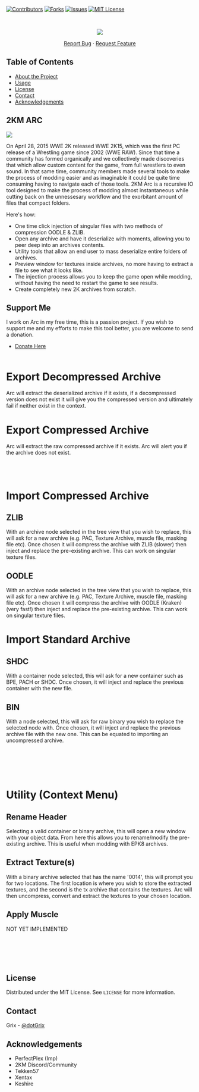 <!-- PROJECT SHIELDS -->
<!--
*** I'm using markdown "reference style" links for readability.
*** Reference links are enclosed in brackets [ ] instead of parentheses ( ).
*** See the bottom of this document for the declaration of the reference variables
*** for contributors-url, forks-url, etc. This is an optional, concise syntax you may use.
*** https://www.markdownguide.org/basic-syntax/#reference-style-links
-->
[![Contributors][contributors-shield]][contributors-url]
[![Forks][forks-shield]][forks-url]
[![Issues][issues-shield]][issues-url]
[![MIT License][license-shield]][license-url]

<!-- PROJECT LOGO -->
<br />
<p align="center">
  <img src="http://2kmodz.com/2km-arc.png"/>
  <p align="center">
    <a href="https://github.com/othneildrew/Best-README-Template/issues">Report Bug</a>
    ·
    <a href="https://github.com/othneildrew/Best-README-Template/issues">Request Feature</a>
  </p>
</p>

## Table of Contents

* [About the Project](#2km-arc)
* [Usage](#export-decompressed-archive)
* [License](#license)
* [Contact](#contact)
* [Acknowledgements](#acknowledgements)

## 2KM ARC

<img src="https://i.imgur.com/F4KAijk.png"/>

On April 28, 2015 WWE 2K released WWE 2K15, which was the first PC release of a Wrestling game since 2002 (WWE RAW). Since that time a community has formed organically and we collectively made discoveries that which allow custom content for the game, from full wrestlers to even sound. In that same time, community members made several tools to make the process of modding easier and as imaginable it could be quite time consuming having to navigate each of those tools. 2KM Arc is a recursive IO tool designed to make the process of modding almost instantaneous while cutting back on the unnessesary workflow and the exorbitant amount of files that compact folders.

Here's how:
* One time click injection of singular files with two methods of compression OODLE & ZLIB.
* Open any archive and have it deserialize with moments, allowing you to peer deep into an archives contents.
* Utility tools that allow an end user to mass deserialize entire folders of archives.
* Preview window for textures inside archives, no more having to extract a file to see what it looks like.
* The injection process allows you to keep the game open while modding, without having the need to restart the game to see results.
* Create completely new 2K archives from scratch.

## Support Me
I work on Arc in my free time, this is a passion project. If you wish to support me and my efforts to make this tool better, you are welcome to send a donation. 
* [Donate Here](https://www.paypal.com/donate?token=G74NJrqBUTljEl7Y5x7oXiSwCwAbBv-cI6u0L8LBaz9vmzJQxQst23QRjWUj-PInMh4JDqwoKgYE5PjZ)
<br /><br />

# Export Decompressed Archive
Arc will extract the deserialized archive if it exists, if a decompressed version does not exist it will give you the compressed version and ultimately fail if neither exist in the context.

# Export Compressed Archive
Arc will extract the raw compressed archive if it exists. Arc will alert you if the archive does not exist.
<br /><br /><br /><br />
# Import Compressed Archive

## ZLIB
With an archive node selected in the tree view that you wish to replace, this will ask for a new archive (e.g. PAC, Texture Archive, muscle file, masking file etc). Once chosen it will compress the archive with ZLIB (slower) then inject and replace the pre-existing archive. This can work on singular texture files.

## OODLE
With an archive node selected in the tree view that you wish to replace, this will ask for a new archive (e.g. PAC, Texture Archive, muscle file, masking file etc). Once chosen it will compress the archive with OODLE (Kraken) (very fast!) then inject and replace the pre-existing archive. This can work on singular texture files.

# Import Standard Archive

## SHDC
With a container node selected, this will ask for a new container such as BPE, PACH or SHDC. Once chosen, it will inject and replace the previous container with the new file.

## BIN
With a node selected, this will ask for raw binary you wish to replace the selected node with. Once chosen, it will inject and replace the previous archive file with the new   one. This can be equated to importing an uncompressed archive.

<br /><br /><br /><br />
# Utility (Context Menu)

## Rename Header
Selecting a valid container or binary archive, this will open a new window with your object data. From here this allows you to rename/modify the pre-existing archive. This is useful when modding with EPK8 archives.

## Extract Texture(s)
With a binary archive selected that has the name '0014', this will prompt you for two locations. The first location is where you wish to store the extracted textures, and the second is the tx archive that contains the textures. Arc will then uncompress, convert and extract the textures to your chosen location.

## Apply Muscle
NOT YET IMPLEMENTED

<br /><br /><br /><br />
## License

Distributed under the MIT License. See `LICENSE` for more information.

## Contact

Grix - [@dotGrix](https://twitter.com/dotGrix)


## Acknowledgements
* PerfectPlex (Imp)
* 2KM Discord/Community 
* Tekken57
* Xentax
* Keshire


<!-- MARKDOWN LINKS & IMAGES -->
<!-- https://www.markdownguide.org/basic-syntax/#reference-style-links -->
[contributors-shield]: https://img.shields.io/github/contributors/othneildrew/Best-README-Template.svg?style=flat-square
[contributors-url]: https://github.com/othneildrew/Best-README-Template/graphs/contributors
[forks-shield]: https://img.shields.io/github/forks/othneildrew/Best-README-Template.svg?style=flat-square
[forks-url]: https://github.com/othneildrew/Best-README-Template/network/members
[stars-shield]: https://img.shields.io/github/stars/othneildrew/Best-README-Template.svg?style=flat-square
[stars-url]: https://github.com/othneildrew/Best-README-Template/stargazers
[issues-shield]: https://img.shields.io/github/issues/othneildrew/Best-README-Template.svg?style=flat-square
[issues-url]: https://github.com/othneildrew/Best-README-Template/issues
[license-shield]: https://img.shields.io/github/license/othneildrew/Best-README-Template.svg?style=flat-square
[license-url]: https://github.com/othneildrew/Best-README-Template/blob/master/LICENSE.txt
[linkedin-shield]: https://img.shields.io/badge/-LinkedIn-black.svg?style=flat-square&logo=linkedin&colorB=555
[linkedin-url]: https://linkedin.com/in/othneildrew
[product-screenshot]: images/screenshot.png
